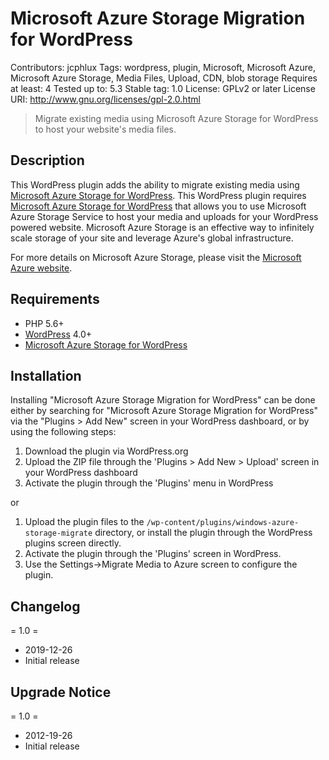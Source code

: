 # Microsoft Azure Storage Migration for WordPress
Contributors: jcphlux
Tags: wordpress, plugin, Microsoft, Microsoft Azure, Microsoft Azure Storage, Media Files, Upload, CDN, blob storage
Requires at least: 4
Tested up to: 5.3
Stable tag: 1.0
License: GPLv2 or later
License URI: http://www.gnu.org/licenses/gpl-2.0.html

> Migrate existing media using Microsoft Azure Storage for WordPress to host your website's media files.

## Description

This WordPress plugin adds the ability to migrate existing media using <a href="https://github.com/10up/windows-azure-storage">Microsoft Azure Storage for WordPress</a>.
This WordPress plugin requires <a href="https://github.com/10up/windows-azure-storage">Microsoft Azure Storage for WordPress</a> that allows you to use Microsoft Azure Storage Service to host your media and uploads for your WordPress powered website. Microsoft Azure Storage is an effective way to infinitely scale storage of your site and leverage Azure's global infrastructure.

For more details on Microsoft Azure Storage, please visit the <a href="https://azure.microsoft.com/en-us/services/storage/">Microsoft Azure website</a>.

## Requirements

* PHP 5.6+
* [WordPress](http://wordpress.org/) 4.0+
* [Microsoft Azure Storage for WordPress](https://github.com/10up/windows-azure-storage) 

## Installation

Installing "Microsoft Azure Storage Migration for WordPress" can be done either by searching for "Microsoft Azure Storage Migration for WordPress" via the "Plugins > Add New" screen in your WordPress dashboard, or by using the following steps:

1. Download the plugin via WordPress.org
1. Upload the ZIP file through the 'Plugins > Add New > Upload' screen in your WordPress dashboard
1. Activate the plugin through the 'Plugins' menu in WordPress

or

1. Upload the plugin files to the `/wp-content/plugins/windows-azure-storage-migrate` directory, or install the plugin through the WordPress plugins screen directly.
1. Activate the plugin through the 'Plugins' screen in WordPress.
1. Use the Settings->Migrate Media to Azure screen to configure the plugin.

## Changelog

= 1.0 =
* 2019-12-26
* Initial release

## Upgrade Notice

= 1.0 =
* 2012-19-26
* Initial release
